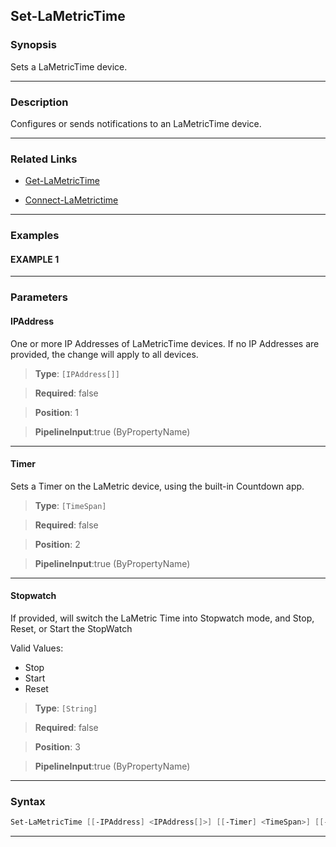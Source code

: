 Set-LaMetricTime
----------------
### Synopsis
Sets a LaMetricTime device.

---
### Description

Configures or sends notifications to an LaMetricTime device.

---
### Related Links
* [Get-LaMetricTime](Get-LaMetricTime.md)



* [Connect-LaMetrictime](Connect-LaMetrictime.md)



---
### Examples
#### EXAMPLE 1

---
### Parameters
#### **IPAddress**

One or more IP Addresses of LaMetricTime devices.
If no IP Addresses are provided, the change will apply to all devices.



> **Type**: ```[IPAddress[]]```

> **Required**: false

> **Position**: 1

> **PipelineInput**:true (ByPropertyName)



---
#### **Timer**

Sets a Timer on the LaMetric device, using the built-in Countdown app.



> **Type**: ```[TimeSpan]```

> **Required**: false

> **Position**: 2

> **PipelineInput**:true (ByPropertyName)



---
#### **Stopwatch**

If provided, will switch the LaMetric Time into Stopwatch mode, and Stop, Reset, or Start the StopWatch



Valid Values:

* Stop
* Start
* Reset



> **Type**: ```[String]```

> **Required**: false

> **Position**: 3

> **PipelineInput**:true (ByPropertyName)



---
### Syntax
```PowerShell
Set-LaMetricTime [[-IPAddress] <IPAddress[]>] [[-Timer] <TimeSpan>] [[-Stopwatch] <String>] [<CommonParameters>]
```
---
